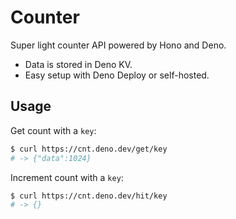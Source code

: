 # Counter

Super light counter API powered by Hono and Deno.

- Data is stored in Deno KV.
- Easy setup with Deno Deploy or self-hosted.

## Usage

Get count with a `key`:

```bash
$ curl https://cnt.deno.dev/get/key
# -> {"data":1024}
```

Increment count with a `key`:

```bash
$ curl https://cnt.deno.dev/hit/key
# -> {}
```
